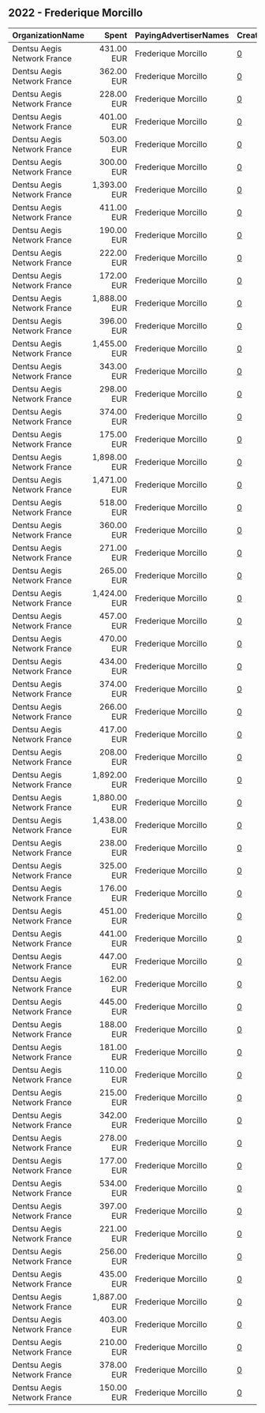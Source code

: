 ## 2022 - Frederique Morcillo 
|OrganizationName|Spent|PayingAdvertiserNames|CreativeUrls|Impressions|Genders|AgeBrackets|CountryCodes|BillingAddresses|CandidateBallotInformation|
|:---|---:|:---|:---|---:|:---|:---|:---|:---|:---|
|Dentsu Aegis Network France|431.00 EUR|Frederique Morcillo|[0](https://www.snap.com/political-ads/asset/e0801f827323e305af55ec16e59a61fb05634c28b9e231e5c51b95a0ed3912d3?mediaType=mp4)|165,399||18+|italy|"67 Av. de Wagram,Paris,75017,FR"||
|Dentsu Aegis Network France|362.00 EUR|Frederique Morcillo|[0](https://www.snap.com/political-ads/asset/cfb284405e55e3eeae19a80d7d79a6c2f21fb95ec0771b92f4126c105a06536a?mediaType=png)|66,634||18+|italy|"67 Av. de Wagram,Paris,75017,FR"||
|Dentsu Aegis Network France|228.00 EUR|Frederique Morcillo|[0](https://www.snap.com/political-ads/asset/1c5d116d266941f5769ad0506b194e2b83a5955db38738dd082dbe60b1427f66?mediaType=png)|96,127||18+|spain|"67 Av. de Wagram,Paris,75017,FR"||
|Dentsu Aegis Network France|401.00 EUR|Frederique Morcillo|[0](https://www.snap.com/political-ads/asset/e0801f827323e305af55ec16e59a61fb05634c28b9e231e5c51b95a0ed3912d3?mediaType=mp4)|152,266||18+|united states|"67 Av. de Wagram,Paris,75017,FR"||
|Dentsu Aegis Network France|503.00 EUR|Frederique Morcillo|[0](https://www.snap.com/political-ads/asset/58dd46058bb966831bca129da5cdbe1a32364aadaa99b52c398e67bfb4452908?mediaType=png)|89,759||18+|italy|"67 Av. de Wagram,Paris,75017,FR"||
|Dentsu Aegis Network France|300.00 EUR|Frederique Morcillo|[0](https://www.snap.com/political-ads/asset/d59fa5038013a624cb6e114d50eb5d0b88145d452a800b4f380a9b40ac149bb8?mediaType=png)|53,042||18+|italy|"67 Av. de Wagram,Paris,75017,FR"||
|Dentsu Aegis Network France|1,393.00 EUR|Frederique Morcillo|[0](https://www.snap.com/political-ads/asset/6125c6ace6ac5035a5bf18b07f0e324322834787b72682a1158cea193261a330?mediaType=png)|312,742||18+|spain|"67 Av. de Wagram,Paris,75017,FR"||
|Dentsu Aegis Network France|411.00 EUR|Frederique Morcillo|[0](https://www.snap.com/political-ads/asset/b0675fe3d42a362d794e495a403738d6650448ec9cd5e764cfda78f5699d0897?mediaType=mp4)|155,932||18+|united states|"67 Av. de Wagram,Paris,75017,FR"||
|Dentsu Aegis Network France|190.00 EUR|Frederique Morcillo|[0](https://www.snap.com/political-ads/asset/efa99b0dff8edd49b006a51ed92860029ebe960b90f21e3bda4cc3a5497000fc?mediaType=png)|65,085||18+|united kingdom|"67 Av. de Wagram,Paris,75017,FR"||
|Dentsu Aegis Network France|222.00 EUR|Frederique Morcillo|[0](https://www.snap.com/political-ads/asset/cfb284405e55e3eeae19a80d7d79a6c2f21fb95ec0771b92f4126c105a06536a?mediaType=png)|32,332||18+|united states|"67 Av. de Wagram,Paris,75017,FR"||
|Dentsu Aegis Network France|172.00 EUR|Frederique Morcillo|[0](https://www.snap.com/political-ads/asset/5296c3d88172bb4605ac5ab236dbc90cf81f93348f901fa32e38c495360058cb?mediaType=png)|79,728||18+|united kingdom|"67 Av. de Wagram,Paris,75017,FR"||
|Dentsu Aegis Network France|1,888.00 EUR|Frederique Morcillo|[0](https://www.snap.com/political-ads/asset/209075a50c10aaea8472cc9c8e970131107e100d8f44dd370dd48671804f2392?mediaType=mp4)|866,695||18+|italy|"67 Av. de Wagram,Paris,75017,FR"||
|Dentsu Aegis Network France|396.00 EUR|Frederique Morcillo|[0](https://www.snap.com/political-ads/asset/594d9174cfbacbe6648cca3458739fdfc4dfa27a290d502c8df029ea5ac53691?mediaType=mp4)|151,814||18+|italy|"67 Av. de Wagram,Paris,75017,FR"||
|Dentsu Aegis Network France|1,455.00 EUR|Frederique Morcillo|[0](https://www.snap.com/political-ads/asset/5124642af40fa893fe985c8c267d0b58e99f88d13008d12457b349806caf39db?mediaType=png)|364,412||18+|united kingdom|"67 Av. de Wagram,Paris,75017,FR"||
|Dentsu Aegis Network France|343.00 EUR|Frederique Morcillo|[0](https://www.snap.com/political-ads/asset/3b9d0783f178ce5179f525971970bbfd22e2161e21604d554d21a4bd08f86db5?mediaType=png)|45,360||18+|united states|"67 Av. de Wagram,Paris,75017,FR"||
|Dentsu Aegis Network France|298.00 EUR|Frederique Morcillo|[0](https://www.snap.com/political-ads/asset/d59fa5038013a624cb6e114d50eb5d0b88145d452a800b4f380a9b40ac149bb8?mediaType=png)|39,041||18+|united states|"67 Av. de Wagram,Paris,75017,FR"||
|Dentsu Aegis Network France|374.00 EUR|Frederique Morcillo|[0](https://www.snap.com/political-ads/asset/e0801f827323e305af55ec16e59a61fb05634c28b9e231e5c51b95a0ed3912d3?mediaType=mp4)|206,870||18+|spain|"67 Av. de Wagram,Paris,75017,FR"||
|Dentsu Aegis Network France|175.00 EUR|Frederique Morcillo|[0](https://www.snap.com/political-ads/asset/f402aae432102f0643ec714b72cbf7e743db0929dcb4678a6c93d9b037bbaf4c?mediaType=png)|26,492||18+|united states|"67 Av. de Wagram,Paris,75017,FR"||
|Dentsu Aegis Network France|1,898.00 EUR|Frederique Morcillo|[0](https://www.snap.com/political-ads/asset/e09aef88764ba58c67eb95d07953dc35ade6e2c7d015f3208130debd17dccc27?mediaType=mp4)|766,227||18+|united states|"67 Av. de Wagram,Paris,75017,FR"||
|Dentsu Aegis Network France|1,471.00 EUR|Frederique Morcillo|[0](https://www.snap.com/political-ads/asset/1dcb0b5c4c72af4096f2cd4b84a498d4647057faf80a638ab596f55348e0201f?mediaType=png)|226,020||18+|germany|"67 Av. de Wagram,Paris,75017,FR"||
|Dentsu Aegis Network France|518.00 EUR|Frederique Morcillo|[0](https://www.snap.com/political-ads/asset/889771a3bd94a22fbd7b57788c3b2309b2b588077b8817f3929d8a3d29146b8a?mediaType=png)|66,794||18+|united states|"67 Av. de Wagram,Paris,75017,FR"||
|Dentsu Aegis Network France|360.00 EUR|Frederique Morcillo|[0](https://www.snap.com/political-ads/asset/3b9d0783f178ce5179f525971970bbfd22e2161e21604d554d21a4bd08f86db5?mediaType=png)|51,683||18+|germany|"67 Av. de Wagram,Paris,75017,FR"||
|Dentsu Aegis Network France|271.00 EUR|Frederique Morcillo|[0](https://www.snap.com/political-ads/asset/a9c949c26aac1d8396324575360e281c63aa6c42b1fddcb5ac154c52929757fa?mediaType=png)|71,321||18+|united kingdom|"67 Av. de Wagram,Paris,75017,FR"||
|Dentsu Aegis Network France|265.00 EUR|Frederique Morcillo|[0](https://www.snap.com/political-ads/asset/58dd46058bb966831bca129da5cdbe1a32364aadaa99b52c398e67bfb4452908?mediaType=png)|72,982||18+|spain|"67 Av. de Wagram,Paris,75017,FR"||
|Dentsu Aegis Network France|1,424.00 EUR|Frederique Morcillo|[0](https://www.snap.com/political-ads/asset/f92209f7d48377188a0754627f58ad3043431aad7651b519cc1d20c568e50bcf?mediaType=png)|248,505||18+|italy|"67 Av. de Wagram,Paris,75017,FR"||
|Dentsu Aegis Network France|457.00 EUR|Frederique Morcillo|[0](https://www.snap.com/political-ads/asset/594d9174cfbacbe6648cca3458739fdfc4dfa27a290d502c8df029ea5ac53691?mediaType=mp4)|253,676||18+|spain|"67 Av. de Wagram,Paris,75017,FR"||
|Dentsu Aegis Network France|470.00 EUR|Frederique Morcillo|[0](https://www.snap.com/political-ads/asset/594d9174cfbacbe6648cca3458739fdfc4dfa27a290d502c8df029ea5ac53691?mediaType=mp4)|279,670||18+|united kingdom|"67 Av. de Wagram,Paris,75017,FR"||
|Dentsu Aegis Network France|434.00 EUR|Frederique Morcillo|[0](https://www.snap.com/political-ads/asset/e0801f827323e305af55ec16e59a61fb05634c28b9e231e5c51b95a0ed3912d3?mediaType=mp4)|172,661||18+|germany|"67 Av. de Wagram,Paris,75017,FR"||
|Dentsu Aegis Network France|374.00 EUR|Frederique Morcillo|[0](https://www.snap.com/political-ads/asset/02d72f9c533b3682fa1995ef953898ee1dae118257c3653659802173c7472d7f?mediaType=png)|84,870||18+|united kingdom|"67 Av. de Wagram,Paris,75017,FR"||
|Dentsu Aegis Network France|266.00 EUR|Frederique Morcillo|[0](https://www.snap.com/political-ads/asset/fdcda21492e212ff78d0158592432e54338b77901f9961250cbbfb8a5cf33b1f?mediaType=png)|71,709||18+|germany|"67 Av. de Wagram,Paris,75017,FR"||
|Dentsu Aegis Network France|417.00 EUR|Frederique Morcillo|[0](https://www.snap.com/political-ads/asset/594d9174cfbacbe6648cca3458739fdfc4dfa27a290d502c8df029ea5ac53691?mediaType=mp4)|165,333||18+|germany|"67 Av. de Wagram,Paris,75017,FR"||
|Dentsu Aegis Network France|208.00 EUR|Frederique Morcillo|[0](https://www.snap.com/political-ads/asset/8b85931e5216a153e0b76ef7aecbfa3abbf1b5f14ec1862d8e8261fbfefb9ab9?mediaType=png)|35,688||18+|united states|"67 Av. de Wagram,Paris,75017,FR"||
|Dentsu Aegis Network France|1,892.00 EUR|Frederique Morcillo|[0](https://www.snap.com/political-ads/asset/4bb26ecd0c3417a8bd7d32036ceaeecbffe792f325f86ada02315f57424e29f3?mediaType=mp4)|1,122,580||18+|spain|"67 Av. de Wagram,Paris,75017,FR"||
|Dentsu Aegis Network France|1,880.00 EUR|Frederique Morcillo|[0](https://www.snap.com/political-ads/asset/11c7151f3d5b801df27195b6510148fae564bd6b8ee3ff40df980b1236f88b5c?mediaType=mp4)|1,357,662||18+|united kingdom|"67 Av. de Wagram,Paris,75017,FR"||
|Dentsu Aegis Network France|1,438.00 EUR|Frederique Morcillo|[0](https://www.snap.com/political-ads/asset/649ffbea4f49764e2954aec0d1cfb7c711714506d2c127a918d83bb6a1ba5890?mediaType=png)|222,497||18+|united states|"67 Av. de Wagram,Paris,75017,FR"||
|Dentsu Aegis Network France|238.00 EUR|Frederique Morcillo|[0](https://www.snap.com/political-ads/asset/3b9d0783f178ce5179f525971970bbfd22e2161e21604d554d21a4bd08f86db5?mediaType=png)|51,170||18+|italy|"67 Av. de Wagram,Paris,75017,FR"||
|Dentsu Aegis Network France|325.00 EUR|Frederique Morcillo|[0](https://www.snap.com/political-ads/asset/3b9d0783f178ce5179f525971970bbfd22e2161e21604d554d21a4bd08f86db5?mediaType=png)|90,534||18+|spain|"67 Av. de Wagram,Paris,75017,FR"||
|Dentsu Aegis Network France|176.00 EUR|Frederique Morcillo|[0](https://www.snap.com/political-ads/asset/fd31c2f05beed763970c607579c137df64ae2f219d8dd7d1f4f5d3197beba656?mediaType=png)|38,755||18+|italy|"67 Av. de Wagram,Paris,75017,FR"||
|Dentsu Aegis Network France|451.00 EUR|Frederique Morcillo|[0](https://www.snap.com/political-ads/asset/aac9a5d58dc0467c574ad320056285b3c66668b8e0ad1dd34995de78bdd11b20?mediaType=mp4)|171,081||18+|united states|"67 Av. de Wagram,Paris,75017,FR"||
|Dentsu Aegis Network France|441.00 EUR|Frederique Morcillo|[0](https://www.snap.com/political-ads/asset/840d3712d65886f8ff41ba2e3df769ace325d252f2c72a8bf90a1b6cf2651f42?mediaType=png)|104,934||18+|united kingdom|"67 Av. de Wagram,Paris,75017,FR"||
|Dentsu Aegis Network France|447.00 EUR|Frederique Morcillo|[0](https://www.snap.com/political-ads/asset/d59fa5038013a624cb6e114d50eb5d0b88145d452a800b4f380a9b40ac149bb8?mediaType=png)|120,532||18+|spain|"67 Av. de Wagram,Paris,75017,FR"||
|Dentsu Aegis Network France|162.00 EUR|Frederique Morcillo|[0](https://www.snap.com/political-ads/asset/d56466d1a9ef9cd540ff79a402d0076fee04fc8a317e1606b300709117feb786?mediaType=png)|67,227||18+|spain|"67 Av. de Wagram,Paris,75017,FR"||
|Dentsu Aegis Network France|445.00 EUR|Frederique Morcillo|[0](https://www.snap.com/political-ads/asset/aac9a5d58dc0467c574ad320056285b3c66668b8e0ad1dd34995de78bdd11b20?mediaType=mp4)|170,131||18+|italy|"67 Av. de Wagram,Paris,75017,FR"||
|Dentsu Aegis Network France|188.00 EUR|Frederique Morcillo|[0](https://www.snap.com/political-ads/asset/1e9cf5ca37e92e67d444bd9b77e68205e4759cecbfe0353c18855fc8c485c608?mediaType=png)|61,074||18+|italy|"67 Av. de Wagram,Paris,75017,FR"||
|Dentsu Aegis Network France|181.00 EUR|Frederique Morcillo|[0](https://www.snap.com/political-ads/asset/51d7587d0373ced1d4cecdf3b9a00b3fcb91d22babcdd31b7cfe7f6026cca817?mediaType=png)|75,121||18+|united kingdom|"67 Av. de Wagram,Paris,75017,FR"||
|Dentsu Aegis Network France|110.00 EUR|Frederique Morcillo|[0](https://www.snap.com/political-ads/asset/a54e32bb7cd53f9f868baec07f593d4ce6cda644e363942e88fedbc5e90ea42b?mediaType=png)|28,122||18+|germany|"67 Av. de Wagram,Paris,75017,FR"||
|Dentsu Aegis Network France|215.00 EUR|Frederique Morcillo|[0](https://www.snap.com/political-ads/asset/45ea139a2db727d8897f85db22028c9c503f6259f1bc4895e7254459a9690d5f?mediaType=png)|60,288||18+|spain|"67 Av. de Wagram,Paris,75017,FR"||
|Dentsu Aegis Network France|342.00 EUR|Frederique Morcillo|[0](https://www.snap.com/political-ads/asset/cfb284405e55e3eeae19a80d7d79a6c2f21fb95ec0771b92f4126c105a06536a?mediaType=png)|87,623||18+|spain|"67 Av. de Wagram,Paris,75017,FR"||
|Dentsu Aegis Network France|278.00 EUR|Frederique Morcillo|[0](https://www.snap.com/political-ads/asset/cfb284405e55e3eeae19a80d7d79a6c2f21fb95ec0771b92f4126c105a06536a?mediaType=png)|36,989||18+|germany|"67 Av. de Wagram,Paris,75017,FR"||
|Dentsu Aegis Network France|177.00 EUR|Frederique Morcillo|[0](https://www.snap.com/political-ads/asset/4dfb87c0d70818b1ab13e91350952d105dc7906d789f772d6ae38f8a61cd8ea1?mediaType=png)|30,838||18+|united states|"67 Av. de Wagram,Paris,75017,FR"||
|Dentsu Aegis Network France|534.00 EUR|Frederique Morcillo|[0](https://www.snap.com/political-ads/asset/58dd46058bb966831bca129da5cdbe1a32364aadaa99b52c398e67bfb4452908?mediaType=png)|79,450||18+|germany|"67 Av. de Wagram,Paris,75017,FR"||
|Dentsu Aegis Network France|397.00 EUR|Frederique Morcillo|[0](https://www.snap.com/political-ads/asset/e0801f827323e305af55ec16e59a61fb05634c28b9e231e5c51b95a0ed3912d3?mediaType=mp4)|235,951||18+|united kingdom|"67 Av. de Wagram,Paris,75017,FR"||
|Dentsu Aegis Network France|221.00 EUR|Frederique Morcillo|[0](https://www.snap.com/political-ads/asset/d59fa5038013a624cb6e114d50eb5d0b88145d452a800b4f380a9b40ac149bb8?mediaType=png)|39,799||18+|germany|"67 Av. de Wagram,Paris,75017,FR"||
|Dentsu Aegis Network France|256.00 EUR|Frederique Morcillo|[0](https://www.snap.com/political-ads/asset/f1b116fd038baaccf4f8334aa8c9bce035edf0f805401e9fb291fdc8697bdfd4?mediaType=png)|66,406||18+|united kingdom|"67 Av. de Wagram,Paris,75017,FR"||
|Dentsu Aegis Network France|435.00 EUR|Frederique Morcillo|[0](https://www.snap.com/political-ads/asset/aac9a5d58dc0467c574ad320056285b3c66668b8e0ad1dd34995de78bdd11b20?mediaType=mp4)|239,092||18+|spain|"67 Av. de Wagram,Paris,75017,FR"||
|Dentsu Aegis Network France|1,887.00 EUR|Frederique Morcillo|[0](https://www.snap.com/political-ads/asset/157d237cda8a4f9386afdfef3fd3379d8f42a8ac34594f1f40982cedec44a44e?mediaType=mp4)|905,120||18+|germany|"67 Av. de Wagram,Paris,75017,FR"||
|Dentsu Aegis Network France|403.00 EUR|Frederique Morcillo|[0](https://www.snap.com/political-ads/asset/aac9a5d58dc0467c574ad320056285b3c66668b8e0ad1dd34995de78bdd11b20?mediaType=mp4)|159,867||18+|germany|"67 Av. de Wagram,Paris,75017,FR"||
|Dentsu Aegis Network France|210.00 EUR|Frederique Morcillo|[0](https://www.snap.com/political-ads/asset/adadd743b4e5490fb8d9a9f3ff453bbe248b822b3f4ca3c99e52a60f1f41e657?mediaType=png)|67,311||18+|italy|"67 Av. de Wagram,Paris,75017,FR"||
|Dentsu Aegis Network France|378.00 EUR|Frederique Morcillo|[0](https://www.snap.com/political-ads/asset/aac9a5d58dc0467c574ad320056285b3c66668b8e0ad1dd34995de78bdd11b20?mediaType=mp4)|224,651||18+|united kingdom|"67 Av. de Wagram,Paris,75017,FR"||
|Dentsu Aegis Network France|150.00 EUR|Frederique Morcillo|[0](https://www.snap.com/political-ads/asset/c56c65f8ee2905f78bd2227f5f681e8847152d87b4ab40be5fbb44a09084dea0?mediaType=png)|25,397||18+|germany|"67 Av. de Wagram,Paris,75017,FR"||

